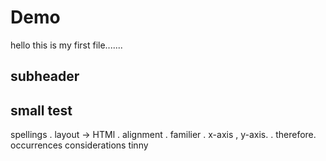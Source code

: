 # Demo

hello this is my first file.......

## subheader
small test
------------------------------------------------
spellings 
. layout -> HTMl
. alignment
. familier
. x-axis , y-axis.
. therefore.
occurrences 
considerations
tinny
